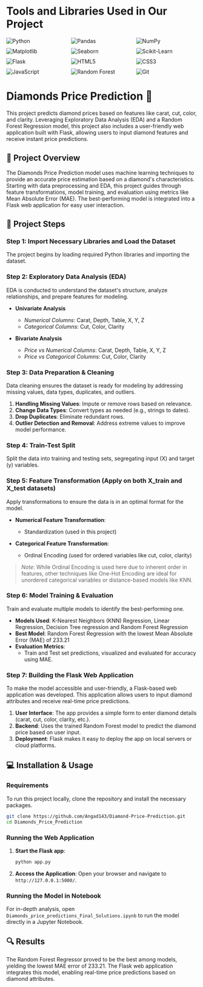 # **Tools and Libraries Used in Our Project**

<div style="display: flex; flex-wrap: wrap; gap: 10px;">
  <img src="https://img.shields.io/badge/Python-3776AB?style=flat&logo=python&logoColor=white" alt="Python" style="flex: 1 1 30%;">
  <img src="https://img.shields.io/badge/Pandas-150458?style=flat&logo=pandas&logoColor=white" alt="Pandas" style="flex: 1 1 30%;">
  <img src="https://img.shields.io/badge/Numpy-013243?style=flat&logo=numpy&logoColor=white" alt="NumPy" style="flex: 1 1 30%;">
  <img src="https://img.shields.io/badge/Matplotlib-007ACC?style=flat&logo=plotly&logoColor=white" alt="Matplotlib" style="flex: 1 1 30%;">
  <img src="https://img.shields.io/badge/Seaborn-3776AB?style=flat&logoColor=white" alt="Seaborn" style="flex: 1 1 30%;">
  <img src="https://img.shields.io/badge/Scikit_Learn-F7931E?style=flat&logo=scikit-learn&logoColor=white" alt="Scikit-Learn" style="flex: 1 1 30%;">
  <img src="https://img.shields.io/badge/Flask-000000?style=flat&logo=flask&logoColor=white" alt="Flask" style="flex: 1 1 30%;">
  <img src="https://img.shields.io/badge/HTML5-E34F26?style=flat&logo=html5&logoColor=white" alt="HTML5" style="flex: 1 1 30%;">
  <img src="https://img.shields.io/badge/CSS3-1572B6?style=flat&logo=css3&logoColor=white" alt="CSS3" style="flex: 1 1 30%;">
  <img src="https://img.shields.io/badge/JavaScript-F7DF1E?style=flat&logo=javascript&logoColor=black" alt="JavaScript" style="flex: 1 1 30%;">
  <img src="https://img.shields.io/badge/Random_Forest-006400?style=flat&logo=forest&logoColor=white" alt="Random Forest" style="flex: 1 1 30%;">
  <img src="https://img.shields.io/badge/Git-F05032?style=flat&logo=git&logoColor=white" alt="Git" style="flex: 1 1 30%;">
</div>

# Diamonds Price Prediction 💎

This project predicts diamond prices based on features like carat, cut, color, and clarity. Leveraging Exploratory Data Analysis (EDA) and a Random Forest Regression model, this project also includes a user-friendly web application built with Flask, allowing users to input diamond features and receive instant price predictions.

## 📜 Project Overview
The Diamonds Price Prediction model uses machine learning techniques to provide an accurate price estimation based on a diamond's characteristics. Starting with data preprocessing and EDA, this project guides through feature transformations, model training, and evaluation using metrics like Mean Absolute Error (MAE). The best-performing model is integrated into a Flask web application for easy user interaction.

## 📂 Project Steps

### Step 1: Import Necessary Libraries and Load the Dataset
The project begins by loading required Python libraries and importing the dataset.

### Step 2: Exploratory Data Analysis (EDA)
EDA is conducted to understand the dataset's structure, analyze relationships, and prepare features for modeling.

- **Univariate Analysis**  
  - *Numerical Columns*: Carat, Depth, Table, X, Y, Z  
  - *Categorical Columns*: Cut, Color, Clarity  

- **Bivariate Analysis**  
  - *Price vs Numerical Columns*: Carat, Depth, Table, X, Y, Z  
  - *Price vs Categorical Columns*: Cut, Color, Clarity  

### Step 3: Data Preparation & Cleaning
Data cleaning ensures the dataset is ready for modeling by addressing missing values, data types, duplicates, and outliers.

1. **Handling Missing Values**: Impute or remove rows based on relevance.
2. **Change Data Types**: Convert types as needed (e.g., strings to dates).
3. **Drop Duplicates**: Eliminate redundant rows.
4. **Outlier Detection and Removal**: Address extreme values to improve model performance.

### Step 4: Train-Test Split
Split the data into training and testing sets, segregating input (X) and target (y) variables.

### Step 5: Feature Transformation (Apply on both X_train and X_test datasets)
Apply transformations to ensure the data is in an optimal format for the model.

- **Numerical Feature Transformation**: 
  - Standardization (used in this project)

- **Categorical Feature Transformation**:
  - Ordinal Encoding (used for ordered variables like cut, color, clarity)

> *Note*: While Ordinal Encoding is used here due to inherent order in features, other techniques like One-Hot Encoding are ideal for unordered categorical variables or distance-based models like KNN.

### Step 6: Model Training & Evaluation
Train and evaluate multiple models to identify the best-performing one.

- **Models Used**: K-Nearest Neighbors (KNN) Regression, Linear Regression, Decision Tree regression and Random Forest Regression
- **Best Model**: Random Forest Regression with the lowest Mean Absolute Error (MAE) of 233.21
- **Evaluation Metrics**:
  - Train and Test set predictions, visualized and evaluated for accuracy using MAE.

### Step 7: Building the Flask Web Application
To make the model accessible and user-friendly, a Flask-based web application was developed. This application allows users to input diamond attributes and receive real-time price predictions.

1. **User Interface**: The app provides a simple form to enter diamond details (carat, cut, color, clarity, etc.).
2. **Backend**: Uses the trained Random Forest model to predict the diamond price based on user input.
3. **Deployment**: Flask makes it easy to deploy the app on local servers or cloud platforms.

## 💻 Installation & Usage

### Requirements
To run this project locally, clone the repository and install the necessary packages.

```bash
git clone https://github.com/Angad143/Diamond-Price-Prediction.git
cd Diamonds_Price_Prediction
```

### Running the Web Application
1. **Start the Flask app**:
   ```bash
   python app.py
   ```
2. **Access the Application**: Open your browser and navigate to `http://127.0.0.1:5000/`.

### Running the Model in Notebook
For in-depth analysis, open `Diamonds_price_predictions_Final_Solutions.ipynb` to run the model directly in a Jupyter Notebook.

## 🔍 Results
The Random Forest Regressor proved to be the best among models, yielding the lowest MAE error of 233.21. The Flask web application integrates this model, enabling real-time price predictions based on diamond attributes.

